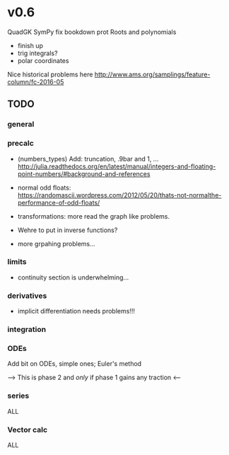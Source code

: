 # v0.6

QuadGK
SymPy fix
bookdown prot
Roots and polynomials

- finish up
- trig integrals?
- polar coordinates

Nice historical problems here
http://www.ams.org/samplings/feature-column/fc-2016-05



## TODO

### general


### precalc

* (numbers_types) Add: truncation, .9bar and 1,
  ... http://julia.readthedocs.org/en/latest/manual/integers-and-floating-point-numbers/#background-and-references


* normal odd floats: https://randomascii.wordpress.com/2012/05/20/thats-not-normalthe-performance-of-odd-floats/

* transformations: more read the graph like problems.

* Wehre to put in inverse functions?

* more grpahing problems...



### limits

* continuity section is underwhelming...

### derivatives

* implicit differentiation needs problems!!!

### integration


### ODEs

Add bit on ODEs, simple ones; Euler's method


--> This is phase 2 and *only* if phase 1 gains any traction <--

### series

ALL

### Vector calc

ALL



